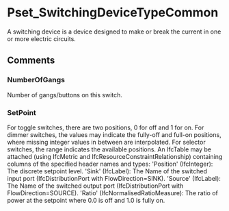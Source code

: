 # Pset_SwitchingDeviceTypeCommon

A switching device is a device designed to make or break the current in one or more electric circuits.
<!-- end of short definition -->

## Comments

### NumberOfGangs

Number of gangs/buttons on this switch.

### SetPoint

For toggle switches, there are two positions, 0 for off and 1 for on. For dimmer switches, the values may indicate the fully-off and full-on positions, where missing integer values in between are interpolated.  For selector switches, the range indicates the available positions.
An IfcTable may be attached (using IfcMetric and IfcResourceConstraintRelationship) containing columns of the specified header names and types:
'Position' (IfcInteger): The discrete setpoint level.
'Sink' (IfcLabel): The Name of the switched input port (IfcDistributionPort with FlowDirection=SINK).
'Source' (IfcLabel): The Name of the switched output port (IfcDistributionPort with FlowDirection=SOURCE).
'Ratio' (IfcNormalisedRatioMeasure): The ratio of power at the setpoint where 0.0 is off and 1.0 is fully on.

